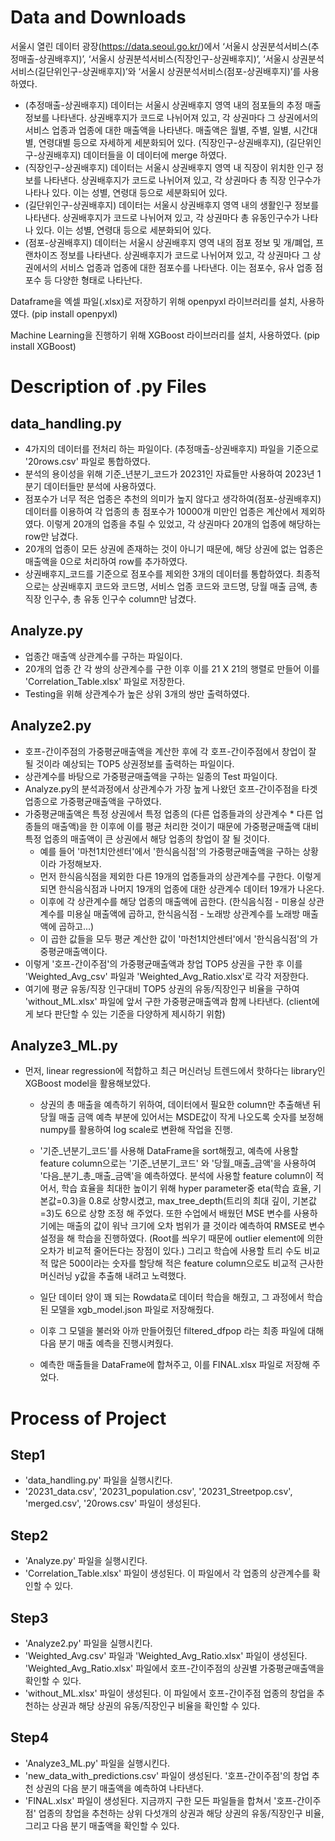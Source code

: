 # Data and Downloads
서울시 열린 데이터 광장(https://data.seoul.go.kr/)에서 ‘서울시 상권분석서비스(추정매출-상권배후지)’, ‘서울시 상권분석서비스(직장인구-상권배후지)’, ‘서울시 상권분석서비스(길단위인구-상권배후지)’와 ‘서울시 상권분석서비스(점포-상권배후지)’를 사용하였다.
* (추정매출-상권배후지) 데이터는 서울시 상권배후지 영역 내의 점포들의 추정 매출 정보를 나타낸다. 상권배후지가 코드로 나뉘어져 있고, 각 상권마다 그 상권에서의 서비스 업종과 업종에 대한 매출액을 나타낸다. 매출액은 월별, 주별, 일별, 시간대별, 연령대별 등으로 자세하게 세분화되어 있다. (직장인구-상권배후지), (길단위인구-상권배후지) 데이터들을 이 데이터에 merge 하였다.
* (직장인구-상권배후지) 데이터는 서울시 상권배후지 영역 내 직장이 위치한 인구 정보를 나타낸다. 상권배후지가 코드로 나뉘어져 있고, 각 상권마다 총 직장 인구수가 나타나 있다. 이는 성별, 연령대 등으로 세분화되어 있다.
* (길단위인구-상권배후지) 데이터는 서울시 상권배후지 영역 내의 생활인구 정보를 나타낸다. 상권배후지가 코드로 나뉘어져 있고, 각 상권마다 총 유동인구수가 나타나 있다. 이는 성별, 연령대 등으로 세분화되어 있다.
* (점포-상권배후지) 데이터는 서울시 상권배후지 영역 내의 점포 정보 및 개/폐업, 프랜차이즈 정보를 나타낸다. 상권배후지가 코드로 나뉘어져 있고, 각 상권마다 그 상권에서의 서비스 업종과 업종에 대한 점포수를 나타낸다. 이는 점포수, 유사 업종 점포수 등 다양한 형태로 나타난다.

Dataframe을 엑셀 파일(.xlsx)로 저장하기 위해 openpyxl 라이브러리를 설치, 사용하였다. (pip install openpyxl)

Machine Learning을 진행하기 위해 XGBoost 라이브러리를 설치, 사용하였다. (pip install XGBoost)

# Description of .py Files
## data_handling.py
- 4가지의 데이터를 전처리 하는 파일이다. (추정매출-상권배후지) 파일을 기준으로 '20rows.csv' 파일로 통합하였다.
- 분석의 용이성을 위해 기준_년분기_코드가 20231인 자료들만 사용하여 2023년 1분기 데이터들만 분석에 사용하였다.
- 점포수가 너무 적은 업종은 추천의 의미가 높지 않다고 생각하여(점포-상권배후지) 데이터를 이용하여 각 업종의 총 점포수가 10000개 미만인 업종은 계산에서 제외하였다. 이렇게 20개의 업종을 추릴 수 있었고, 각 상권마다 20개의 업종에 해당하는 row만 남겼다.
- 20개의 업종이 모든 상권에 존재하는 것이 아니기 때문에, 해당 상권에 없는 업종은 매출액을 0으로 처리하여 row를 추가하였다.
- 상권배후지_코드를 기준으로 점포수를 제외한 3개의 데이터를 통합하였다. 최종적으로는 상권배후지 코드와 코드명, 서비스 업종 코드와 코드명, 당월 매출 금액, 총 직장 인구수, 총 유동 인구수 column만 남겼다.
## Analyze.py
- 업종간 매출액 상관계수를 구하는 파일이다.
- 20개의 업종 간 각 쌍의 상관계수를 구한 이후 이를 21 X 21의 행렬로 만들어 이를 'Correlation_Table.xlsx' 파일로 저장한다.
- Testing을 위해 상관계수가 높은 상위 3개의 쌍만 출력하였다.
## Analyze2.py
- 호프-간이주점의 가중평균매출액을 계산한 후에 각 호프-간이주점에서 창업이 잘 될 것이라 예상되는 TOP5 상권정보를 출력하는 파일이다.
- 상관계수를 바탕으로 가중평균매출액을 구하는 일종의 Test 파일이다.
- Analyze.py의 분석과정에서 상관계수가 가장 높게 나왔던 호프-간이주점을 타겟 업종으로 가중평균매출액을 구하였다.
- 가중평균매출액은 특정 상권에서 특정 업종의 (다른 업종들과의 상관계수 * 다른 업종들의 매출액)을 한 이후에 이를 평균 처리한 것이기 때문에 가중평균매출액 대비 특정 업종의 매출액이 큰 상권에서 해당 업종의 창업이 잘 될 것이다.
    + 예를 들어 '마천1치안센터'에서 '한식음식점'의 가중평균매출액을 구하는 상황이라 가정해보자.
    + 먼저 한식음식점을 제외한 다른 19개의 업종들과의 상관계수를 구한다. 이렇게 되면 한식음식점과 나머지 19개의 업종에 대한 상관계수 데이터 19개가 나온다. 
    + 이후에 각 상관계수를 해당 업종의 매출액에 곱한다. (한식음식점 - 미용실 상관계수를 미용실 매출액에 곱하고, 한식음식점 - 노래방 상관계수를 노래방 매출액에 곱하고...)
    + 이 곱한 값들을 모두 평균 계산한 값이 '마천1치안센터'에서 '한식음식점'의 가중평균매출액이다.
- 이렇게 '호프-간이주점'의 가중평균매출액과 창업 TOP5 상권을 구한 후 이를 'Weighted_Avg_csv' 파일과 'Weighted_Avg_Ratio.xlsx'로 각각 저장한다.
- 여기에 평균 유동/직장 인구대비 TOP5 상권의 유동/직장인구 비율을 구하여 'without_ML.xlsx' 파일에 앞서 구한 가중평균매출액과 함께 나타낸다. (client에게 보다 판단할 수 있는 기준을 다양하게 제시하기 위함)
## Analyze3_ML.py
- 먼저, linear regression에 적합하고 최근 머신러닝 트렌드에서 핫하다는 library인 XGBoost model을 활용해보았다.
    + 상권의 총 매출을 예측하기 위하여, 데이터에서 필요한 column만 추출해낸 뒤 당월 매출 금액 예측 부분에 있어서는 MSDE값이 작게 나오도록 숫자를 보정해 numpy를 활용하여 log scale로 변환해 작업을 진행.
    + '기준_년분기_코드'를 사용해 DataFrame을 sort해줬고, 예측에 사용할 feature column으로는 '기준_년분기_코드' 와 '당월_매출_금액'을 사용하여 '다음_분기_총_매출_금액'을 예측하였다.
    분석에 사용할 feature column이 적어서, 학습 효율을 최대한 높이기 위해 hyper parameter중 eta(학습 효율, 기본값=0.3)을 0.8로 상향시켰고, max_tree_depth(트리의 최대 깊이, 기본값=3)도 6으로 상향 조정 해 주었다. 또한 수업에서 배웠던 MSE 변수를 사용하기에는 매출의 값이 워낙 크기에 오차 범위가 클 것이라 예측하여 RMSE로 변수 설정을 해 학습을 진행하였다. (Root를 씌우기 때문에 outlier element에 의한 오차가 비교적 줄어든다는 장점이 있다.) 그리고 학습에 사용할 트리 수도 비교적 많은 500이라는 숫자를 할당해 적은 feature column으로도 비교적 근사한 머신러닝 y값을 추출해 내려고 노력했다.

    + 일단 데이터 양이 꽤 되는 Rowdata로 데이터 학습을 해줬고, 그 과정에서 학습된 모델을 xgb_model.json 파일로 저장해줬다.
    + 이후 그 모델을 불러와 아까 만들어줬던 filtered_dfpop 라는 최종 파일에 대해 다음 분기 매출 예측을 진행시켜줬다.
    + 예측한 매출들을 DataFrame에 합쳐주고, 이를 FINAL.xlsx 파일로 저장해 주었다.
# Process of Project
## Step1
* 'data_handling.py' 파일을 실행시킨다.
* '20231_data.csv', '20231_population.csv', '20231_Streetpop.csv', 'merged.csv', '20rows.csv' 파일이 생성된다.
## Step2
* 'Analyze.py' 파일을 실행시킨다.
* 'Correlation_Table.xlsx' 파일이 생성된다. 이 파일에서 각 업종의 상관계수를 확인할 수 있다.
## Step3
* 'Analyze2.py' 파일을 실행시킨다.
* 'Weighted_Avg.csv' 파일과 'Weighted_Avg_Ratio.xlsx' 파일이 생성된다. 'Weighted_Avg_Ratio.xlsx' 파일에서 호프-간이주점의 상권별 가중평균매출액을 확인할 수 있다.
* 'without_ML.xlsx' 파일이 생성된다. 이 파일에서 호프-간이주점 업종의 창업을 추천하는 상권과 해당 상권의 유동/직장인구 비율을 확인할 수 있다.
## Step4
* 'Analyze3_ML.py' 파일을 실행시킨다.
* 'new_data_with_predictions.csv' 파일이 생성된다. '호프-간이주점'의 창업 추천 상권의 다음 분기 매출액을 예측하여 나타낸다.
* 'FINAL.xlsx' 파일이 생성된다. 지금까지 구한 모든 파일들을 합쳐서 '호프-간이주점' 업종의 창업을 추천하는 상위 다섯개의 상권과 해당 상권의 유동/직장인구 비율, 그리고 다음 분기 매출액을 확인할 수 있다.
